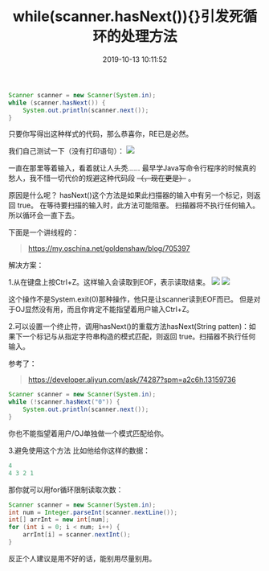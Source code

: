 ﻿---
title: while(scanner.hasNext()){}引发死循环的处理方法
date: 2019-10-13 10:11:52
summary: 本文分享while(scanner.hasNext()){}引发“死循环”的处理方法。
tags:
- Java
categories:
- Java
---

```java
Scanner scanner = new Scanner(System.in);
while (scanner.hasNext()) {
    System.out.println(scanner.next());
}
```
只要你写得出这种样式的代码，那么恭喜你，RE已是必然。

我们自己测试一下（没有打印语句）：
![](../../../images/软件开发/Java/while(scanner.hasNext()){}引发死循环的处理方法/1.png)

一直在那里等着输入，看着就让人头秃……
最早学Java写命令行程序的时候真的愁人，我不惜一切代价的规避这种代码段 ~~（，现在更是）~~ 。

原因是什么呢？
hasNext()这个方法是如果此扫描器的输入中有另一个标记，则返回 true。
在等待要扫描的输入时，此方法可能阻塞。
扫描器将不执行任何输入。所以循环会一直下去。

下面是一个讲线程的：

> https://my.oschina.net/goldenshaw/blog/705397

解决方案：

1.从在键盘上按Ctrl+Z。这样输入会读取到EOF，表示读取结束。
![](../../../images/软件开发/Java/while(scanner.hasNext()){}引发死循环的处理方法/2.png)
![](../../../images/软件开发/Java/while(scanner.hasNext()){}引发死循环的处理方法/3.png)

这个操作不是System.exit(0)那种操作，他只是让scanner读到EOF而已。
但是对于OJ显然没有用，而且你肯定不能指望着用户输入Ctrl+Z。

2.可以设置一个终止符，调用hasNext()的重载方法hasNext(String patten)：如果下一个标记与从指定字符串构造的模式匹配，则返回 true。扫描器不执行任何输入。

参考了：

> https://developer.aliyun.com/ask/74287?spm=a2c6h.13159736

```java
Scanner scanner = new Scanner(System.in);
while (!scanner.hasNext("0")) {
    System.out.println(scanner.next());
}
```
你也不能指望着用户/OJ单独做一个模式匹配给你。

3.避免使用这个方法
比如他给你这样的数据：

```java
4
4 3 2 1 
```
那你就可以用for循环限制读取次数：

```java
Scanner scanner = new Scanner(System.in);
int num = Integer.parseInt(scanner.nextLine());
int[] arrInt = new int[num];
for (int i = 0; i < num; i++) {
    arrInt[i] = scanner.nextInt();
}
```

反正个人建议是用不好的话，能别用尽量别用。
